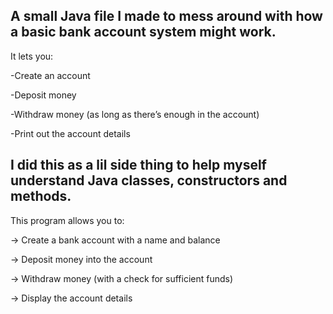 ## A small Java file I made to mess around with how a basic bank account system might work. 
It lets you:

-Create an account

-Deposit money

-Withdraw money (as long as there’s enough in the account)

-Print out the account details

## I did this as a lil side thing to help myself understand Java classes, constructors and methods.

This program allows you to:

-> Create a bank account with a name and balance

-> Deposit money into the account

-> Withdraw money (with a check for sufficient funds)

-> Display the account details
